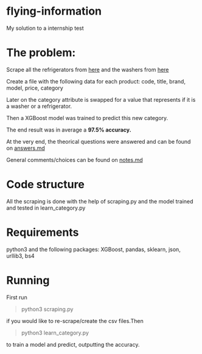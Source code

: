 # flying-information
My solution to a internship test

# The problem:
Scrape all the refrigerators from [here](https://www.magazineluiza.com.br/geladeira-refrigerador/eletrodomesticos/s/ed/refr/) and the washers from [here](https://www.magazineluiza.com.br/lavadora-de-roupas-lava-e-seca/eletrodomesticos/s/ed/ela1/)

Create a file with the following data for each product:	code, title, brand, model, price, category

Later on the category attribute is swapped for a value that represents if it is a washer or a refrigerator.

Then a XGBoost model was trained to predict this new category.

The end result was in average a **97.5% accuracy.**

At the very end, the theorical questions were answered and can be found on [answers.md](https://github.com/BrunoGomesCoelho/flying-information/blob/master/answers.md)

General comments/choices can be found on [notes.md](https://github.com/BrunoGomesCoelho/flying-information/blob/master/notes.md)

# Code structure
All the scraping is done with the help of scraping.py and the model trained and tested in learn_category.py

# Requirements
python3 and the following packages: XGBoost, pandas, sklearn, json, urllib3, bs4

# Running
First run
> python3 scraping.py

if you would like to re-scrape/create the csv files.Then

> python3 learn_category.py

to train a model and predict, outputting the accuracy.

